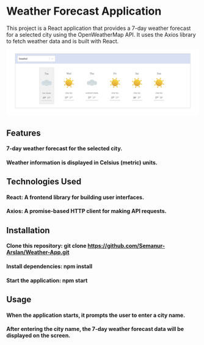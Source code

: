 # Weather Forecast Application
This project is a React application that provides a 7-day weather forecast for a selected city using the OpenWeatherMap API. It uses the Axios library to fetch weather data and is built with React.

![Weather-App](Weather-App.png)

## Features
#### 7-day weather forecast for the selected city.
#### Weather information is displayed in Celsius (metric) units.

## Technologies Used
#### React: A frontend library for building user interfaces.
#### Axios: A promise-based HTTP client for making API requests.

## Installation
#### Clone this repository: git clone https://github.com/Semanur-Arslan/Weather-App.git
#### Install dependencies: npm install
#### Start the application: npm start

## Usage
#### When the application starts, it prompts the user to enter a city name.
#### After entering the city name, the 7-day weather forecast data will be displayed on the screen.




